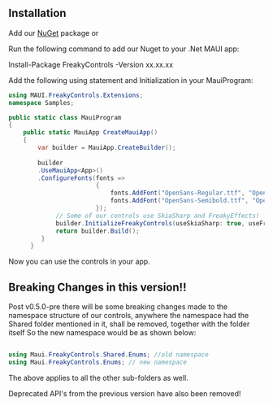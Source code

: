 ## Installation

Add our [NuGet](https://www.nuget.org/packages/FreakyControls) package or

Run the following command to add our Nuget to your .Net MAUI app:

Install-Package FreakyControls -Version xx.xx.xx

Add the following using statement and Initialization in your MauiProgram:

```C#
using MAUI.FreakyControls.Extensions;
namespace Samples;

public static class MauiProgram
{
    public static MauiApp CreateMauiApp()
    {
        var builder = MauiApp.CreateBuilder();
        
        builder
        .UseMauiApp<App>()
        .ConfigureFonts(fonts =>
                        {
                            fonts.AddFont("OpenSans-Regular.ttf", "OpenSansRegular");
                            fonts.AddFont("OpenSans-Semibold.ttf", "OpenSansSemibold");
                        });
             // Some of our controls use SkiaSharp and FreakyEffects!
             builder.InitializeFreakyControls(useSkiaSharp: true, useFreakyEffects: true);
             return builder.Build();
         }
      }
```

Now you can use the controls in your app.

## Breaking Changes in this version!!

Post v0.5.0-pre there will be some breaking changes made to the namespace structure of our controls,
anywhere the namespace had the Shared folder mentioned in it, shall be removed, together with the folder itself
So the new namespace would be as shown below:

```C#

using Maui.FreakyControls.Shared.Enums; //old namespace
using Maui.FreakyControls.Enums; // new namespace

```

The above applies to all the other sub-folders as well.

Deprecated API's from the previous version have also been removed!